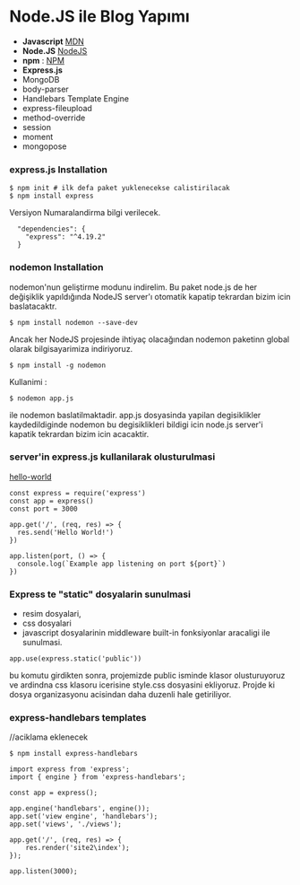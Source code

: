 # Node.JS  ile Blog Yapımı

- **Javascript** [MDN](https://developer.mozilla.org/en-US/docs/Web/JavaScript) 
- **Node.JS** [NodeJS](https://nodejs.org/en)
- **npm** : [NPM](https://www.npmjs.com/)  
- **Express.js**
- MongoDB
- body-parser
- Handlebars Template Engine
- express-fileupload
- method-override
- session
- moment
- mongopose


### express.js Installation

```shell
$ npm init # ilk defa paket yuklenecekse calistirilacak
$ npm install express
```


Versiyon Numaralandirma bilgi verilecek. 

```
  "dependencies": {
    "express": "^4.19.2"
  }
```


### nodemon Installation
nodemon'nun geliştirme modunu indirelim. Bu paket node.js de her değişiklik yapıldığında  NodeJS server'ı otomatik kapatip tekrardan bizim icin baslatacaktr. 

```shell
$ npm install nodemon --save-dev
```

Ancak her NodeJS projesinde ihtiyaç olacağından nodemon paketinn global olarak bilgisayarimiza indiriyoruz. 

```shell
$ npm install -g nodemon 
```

Kullanimi : 

```shell
$ nodemon app.js 
```

ile nodemon baslatilmaktadir. app.js dosyasinda yapilan degisiklikler kaydedildiginde nodemon bu degisiklikleri bildigi icin node.js server'i kapatik tekrardan bizim icin acacaktir. 


### server'in express.js kullanilarak olusturulmasi

[hello-world](https://expressjs.com/en/starter/hello-world.html)

``` shell
const express = require('express')
const app = express()
const port = 3000

app.get('/', (req, res) => {
  res.send('Hello World!')
})

app.listen(port, () => {
  console.log(`Example app listening on port ${port}`)
})

```


### Express te "static" dosyalarin sunulmasi

- resim dosyalari, 
- css dosyalari
- javascript dosyalarinin  middleware  built-in fonksiyonlar aracaligi ile sunulmasi. 


```
app.use(express.static('public'))
```

bu komutu girdikten sonra, projemizde public isminde klasor olusturuyoruz ve ardindna css klasoru icerisine style.css dosyasini ekliyoruz.  Projde ki dosya organizasyonu acisindan daha duzenli hale getiriliyor. 

### express-handlebars  templates 

//aciklama eklenecek

```
$ npm install express-handlebars
```


```
import express from 'express';
import { engine } from 'express-handlebars';

const app = express();

app.engine('handlebars', engine());
app.set('view engine', 'handlebars');
app.set('views', './views');

app.get('/', (req, res) => {
    res.render('site2\index');
});

app.listen(3000);
```